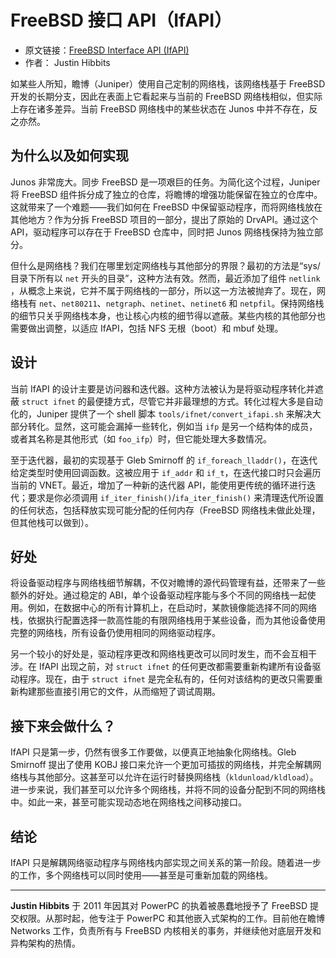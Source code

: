 # FreeBSD 接口 API（IfAPI）

- 原文链接：[FreeBSD Interface API (IfAPI)](https://freebsdfoundation.org/our-work/journal/browser-based-edition/networking-10th-anniversary/freebsd-interface-api-ifapi/)
- 作者： Justin Hibbits

如某些人所知，瞻博（Juniper）使用自己定制的网络栈，该网络栈基于 FreeBSD 开发的长期分支，因此在表面上它看起来与当前的 FreeBSD 网络栈相似，但实际上存在诸多差异。当前 FreeBSD 网络栈中的某些状态在 Junos 中并不存在，反之亦然。

## 为什么以及如何实现

Junos 非常庞大。同步 FreeBSD 是一项艰巨的任务。为简化这个过程，Juniper 将 FreeBSD 组件拆分成了独立的仓库，将瞻博的增强功能保留在独立的仓库中。这就带来了一个难题——我们如何在 FreeBSD 中保留驱动程序，而将网络栈放在其他地方？作为分拆 FreeBSD 项目的一部分，提出了原始的 DrvAPI。通过这个 API，驱动程序可以存在于 FreeBSD 仓库中，同时把 Junos 网络栈保持为独立部分。

但什么是网络栈？我们在哪里划定网络栈与其他部分的界限？最初的方法是“sys/ 目录下所有以 `net` 开头的目录”，这种方法有效。然而，最近添加了组件 `netlink` ，从概念上来说，它并不属于网络栈的一部分，所以这一方法被抛弃了。现在，网络栈有 `net`、`net80211`、`netgraph`、`netinet`、`netinet6` 和 `netpfil`。保持网络栈的细节只关乎网络栈本身，也让核心内核的细节得以遮蔽。某些内核的其他部分也需要做出调整，以适应 IfAPI，包括 NFS 无根（boot）和 mbuf 处理。

## 设计

当前 IfAPI 的设计主要是访问器和迭代器。这种方法被认为是将驱动程序转化并遮蔽 `struct ifnet` 的最便捷方式，尽管它并非最理想的方式。转化过程大多是自动化的，Juniper 提供了一个 shell 脚本 `tools/ifnet/convert_ifapi.sh` 来解决大部分转化。显然，这可能会漏掉一些转化，例如当 `ifp` 是另一个结构体的成员，或者其名称是其他形式（如 `foo_ifp`）时，但它能处理大多数情况。

至于迭代器，最初的实现基于 Gleb Smirnoff 的 `if_foreach_lladdr()`，在迭代给定类型时使用回调函数。这被应用于 `if_addr` 和 `if_t`，在迭代接口时只会遍历当前的 VNET。最近，增加了一种新的迭代器 API，能使用更传统的循环进行迭代；要求是你必须调用 `if_iter_finish()`/`ifa_iter_finish()` 来清理迭代所设置的任何状态，包括释放实现可能分配的任何内存（FreeBSD 网络栈未做此处理，但其他栈可以做到）。

## 好处

将设备驱动程序与网络栈细节解耦，不仅对瞻博的源代码管理有益，还带来了一些额外的好处。通过稳定的 ABI，单个设备驱动程序能与多个不同的网络栈一起使用。例如，在数据中心的所有计算机上，在启动时，某款镜像能选择不同的网络栈，依据执行配置选择一款高性能的有限网络栈用于某些设备，而为其他设备使用完整的网络栈，所有设备仍使用相同的网络驱动程序。

另一个较小的好处是，驱动程序更改和网络栈更改可以同时发生，而不会互相干涉。在 IfAPI 出现之前，对 `struct ifnet` 的任何更改都需要重新构建所有设备驱动程序。现在，由于 `struct ifnet` 是完全私有的，任何对该结构的更改只需要重新构建那些直接引用它的文件，从而缩短了调试周期。

## 接下来会做什么？

IfAPI 只是第一步，仍然有很多工作要做，以便真正地抽象化网络栈。Gleb Smirnoff 提出了使用 KOBJ 接口来允许一个更加可插拔的网络栈，并完全解耦网络栈与其他部分。这甚至可以允许在运行时替换网络栈（`kldunload/kldload`）。进一步来说，我们甚至可以允许多个网络栈，并将不同的设备分配到不同的网络栈中。如此一来，甚至可能实现动态地在网络栈之间移动接口。

## 结论

IfAPI 只是解耦网络驱动程序与网络栈内部实现之间关系的第一阶段。随着进一步的工作，多个网络栈可以同时使用——甚至是可重新加载的网络栈。

---

**Justin Hibbits** 于 2011 年因其对 PowerPC 的执着被愚蠢地授予了 FreeBSD 提交权限。从那时起，他专注于 PowerPC 和其他嵌入式架构的工作。目前他在瞻博 Networks 工作，负责所有与 FreeBSD 内核相关的事务，并继续他对底层开发和异构架构的热情。
